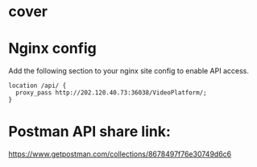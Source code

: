 # cover 

# Nginx config

Add the following section to your nginx site config to enable API access.

    location /api/ {
      proxy_pass http://202.120.40.73:36038/VideoPlatform/;
    }

# Postman API share link:
https://www.getpostman.com/collections/8678497f76e30749d6c6

